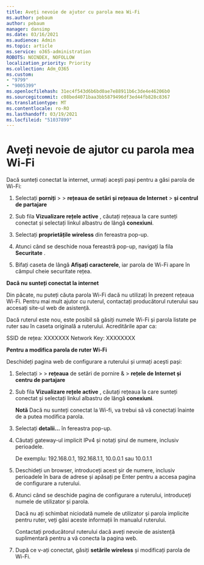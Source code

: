 ```yaml
---
title: Aveți nevoie de ajutor cu parola mea Wi-Fi
ms.author: pebaum
author: pebaum
manager: dansimp
ms.date: 03/16/2021
ms.audience: Admin
ms.topic: article
ms.service: o365-administration
ROBOTS: NOINDEX, NOFOLLOW
localization_priority: Priority
ms.collection: Adm_O365
ms.custom:
- "9799"
- "9005399"
ms.openlocfilehash: 31ec4f543d6b6bd0ae7e88911b6c3de4e46206b0
ms.sourcegitcommit: c08bed4071baa3bb5879496df3ed44fb828c8367
ms.translationtype: MT
ms.contentlocale: ro-RO
ms.lasthandoff: 03/19/2021
ms.locfileid: "51037899"
---
```

# <a name="need-help-with-my-wi-fi-password"></a>Aveți nevoie de ajutor cu parola mea Wi-Fi

Dacă sunteți conectat la internet, urmați acești pași pentru a găsi parola de Wi-Fi:

1. Selectați **porniți**  >    >  **rețeaua de setări și rețeaua de Internet**  >  **și centrul de partajare**

1. Sub fila **Vizualizare rețele active** , căutați rețeaua la care sunteți conectat și selectați linkul albastru de lângă **conexiuni**.

1. Selectați **proprietățile wireless** din fereastra pop-up.

1. Atunci când se deschide noua fereastră pop-up, navigați la fila **Securitate** .

1. Bifați caseta de lângă **Afișați caracterele**, iar parola de Wi-Fi apare în câmpul cheie securitate rețea.

**Dacă nu sunteți conectat la internet**

Din păcate, nu puteți căuta parola Wi-Fi dacă nu utilizați în prezent rețeaua Wi-Fi. Pentru mai mult ajutor cu ruterul, contactați producătorul ruterului sau accesați site-ul web de asistență.

Dacă ruterul este nou, este posibil să găsiți numele Wi-Fi și parola listate pe ruter sau în caseta originală a ruterului. Acreditările apar ca:

SSID de rețea: XXXXXXX Network Key: XXXXXXXX

**Pentru a modifica parola de ruter Wi-Fi**

Deschideți pagina web de configurare a ruterului și urmați acești pași:

1. Selectați   >    >  **rețeaua** de setări de pornire &  >  **rețele de Internet și centru de partajare**

1. Sub fila **Vizualizare rețele active** , căutați rețeaua la care sunteți conectat și selectați linkul albastru de lângă **conexiuni**.

    **Notă** Dacă nu sunteți conectat la Wi-fi, va trebui să vă conectați înainte de a putea modifica parola.

1. Selectați **detalii...** în fereastra pop-up.

1. Căutați gateway-ul implicit IPv4 și notați șirul de numere, inclusiv perioadele.

    De exemplu: 192.168.0.1, 192.168.1.1, 10.0.0.1 sau 10.0.1.1

1. Deschideți un browser, introduceți acest șir de numere, inclusiv perioadele în bara de adrese și apăsați pe Enter pentru a accesa pagina de configurare a ruterului.

1. Atunci când se deschide pagina de configurare a ruterului, introduceți numele de utilizator și parola.

    Dacă nu ați schimbat niciodată numele de utilizator și parola implicite pentru ruter, veți găsi aceste informații în manualul ruterului.

    Contactați producătorul ruterului dacă aveți nevoie de asistență suplimentară pentru a vă conecta la pagina web.

1. După ce v-ați conectat, găsiți **setările wireless** și modificați parola de Wi-Fi.
